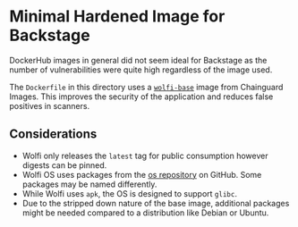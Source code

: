 # Minimal Hardened Image for Backstage

DockerHub images in general did not seem ideal for Backstage as the number of vulnerabilities were quite high regardless of the image used.

The `Dockerfile` in this directory uses a [`wolfi-base`](https://github.com/wolfi-dev) image from Chainguard Images. This improves the security of the application and reduces false positives in scanners.

## Considerations

- Wolfi only releases the `latest` tag for public consumption however digests can be pinned.
- Wolfi OS uses packages from the [os repository](https://github.com/wolfi-dev/os) on GitHub. Some packages may be named differently.
- While Wolfi uses `apk`, the OS is designed to support `glibc`.
- Due to the stripped down nature of the base image, additional packages might be needed compared to a distribution like Debian or Ubuntu.
